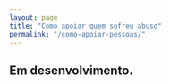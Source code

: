 ```yaml
---
layout: page
title: "Como apoiar quem sofreu abuso"
permalink: "/como-apoiar-pessoas/"
---
```


## Em desenvolvimento.
